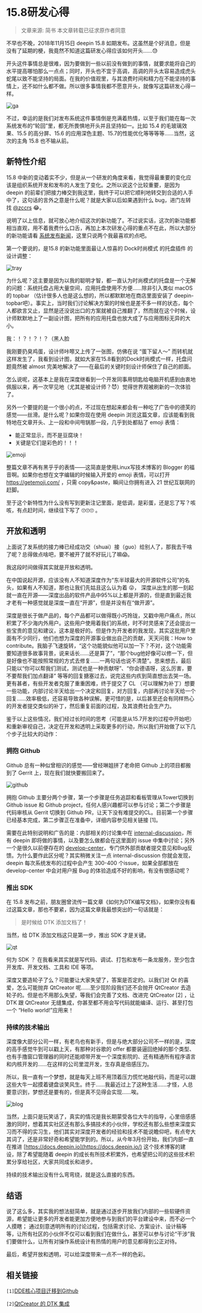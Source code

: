 # 15.8研发心得

> 文章来源: 简书 本文章转载已征求原作者同意

不早也不晚，2018年11月15日 deepin 15.8 如期发布。这虽然是个好消息，但是没有了延期的梗，我竟然不知道这篇研发心得应该如何开头……😓

开头这件事情总是很难，因为要做到一些以前没有做到的事情，就要求能将自己的水平提高哪怕那么一点点；同时，开头也不宜于高调，高调的开头太容易造成虎头蛇尾以致不能坚持的局面。在我的价值观里，与其浪费时间和精力在不能坚持的事情上，还不如什么都不做。所以很多事情我都不愿意开头，就像写这篇研发心得一样。

![ga](https://images.lolimay.cn/18-12-10/50162129.jpg)

不过，幸运的是我们对发布系统这件事情倒是充满着热情，以至于我们能在每一次系统发布的“轮回”里，都无所畏惧地开头并且坚持如一。比如 15.4 的毛玻璃效果、15.5 的高分屏、15.6 的应用深色主题、15.7的性能优化等等等等……当然，这次的主角 15.8 也不输从前。

## 新特性介绍

15.8 中新的变动着实不少，但是从一个研发的角度来看，我觉得最重要的变化应该是组织系统开发和发布的人发生了变化。之所以说这个比较重要，是因为 deepin 的前辈们把接力棒交到我这里，我终于可以把它顺利地转交到合适的人手中了，这句话的言外之意是什么呢？就是大家以后如果遇到什么 bug，进门左转找 [@zccrs](https://github.com/zccrs) 😂。

说明了以上信息，就可放心地介绍这次的新功能了。不过说实话，这次的新功能都相当直观，用不着我费什么口舌，再加上本次研发心得的重点不在此，所以大部分的新功能请看 [系统发布新闻](https://www.deepin.org/2018/11/15/deepin15-8/)，这里只说两个我最喜欢的点吧。

第一个要说的，是15.8 的新功能里面最让人惊喜的 Dock时尚模式 的托盘插件 的设计调整：

![tray](https://images.lolimay.cn/18-12-10/87533404.jpg)

为什么呢？这主要是因为以我的聪明才智，都一直认为时尚模式的托盘是一个无解的问题：系统托盘占用大量空间，应用托盘使用不方便……除非引入类似 macOS 的 topbar （估计很多人也是这么想的，所以都默默地在商店里面安装了 deepin-topbar吧）。事实上，当时我们讨论解决方案的时候也是差不多一样的状态，每个人都欲言又止，显然是还没说出口的方案就被自己推翻了，然而就在这个时候，设计师默默地上了一副设计图，把所有的应用托盘也放大成了与应用图标无异的大小。

我：！？！？！？（黑人脸

我刚要扔臭鸡蛋，设计师咔嚓又上传了一张图，仿佛在说 “蛋下留人～” 而转机就这样发生了，我看到设计图，就如大家在15.8看到的Dock时尚模式一样，托盘问题竟然被 almost 完美地解决了——在最后的关键时刻设计师保住了自己的颜面。

怎么说呢，这基本上是我在深度继看到一个开发同事用钥匙给电脑开机感到由衷地佩服以来，再一次罕见地（尤其是被设计师？😈）觉得世界观被刷新的一次体验了。

另外一个要提的是一个很小的点，不过现在想起来都会有一种吃了广告中的德芙的感觉——丝滑。是什么呢？如果你现在使用 deepin 浏览这篇文章，应该能看到我特地在文章开头、上一段和中间甩锅那一段，几乎到处都贴了 emoji 表情：

- 能正常显示，而不是豆腐块！
- 关键是它们是彩色的！！！

![emoji](https://images.lolimay.cn/18-12-10/98315582.jpg)

整篇文章不再有黑乎乎的表情——这简直是使用Linux写技术博客的 Blogger 的福音啊。如果你也想在文字编辑的时候输入开爱的 emoji 表情，可以打开 <https://getemoji.com/> ，只需 copy&paste，瞬间让你拥有进入 21 世纪互联网的赶脚。

至于这个新特性为什么没有写到更新注记里面，是低调，是彩蛋，还是忘了写？咳咳，有点赶时间，继续往下写了 🙄🙄🙄 。

## 开放和透明

上面说了发系统的接力棒已经成功交（shuai）接（guo）给别人了，那我去干啥了呢？总得做点啥吧，要不被开了就不好玩儿了嘛😱。

我这段时间做得其实就是开放和透明。

在中国说起开源，应该没有人不知道深度作为“东半球最大的开源软件公司”的名头，如果有人不知道，那也让我们先姑且这么认为着 😜， 深度从出生的那一刻起就一直在开源——深度出品的软件产品中95%以上都是开源的，但是直到最近我才老有一种感觉就是深度一直在“开源”，但是并没有在“做开源”。

深度是很长于做产品的，每个产品都可以做得既小巧玲珑，又戳中用户痛点，所以积累了不少海内外用户。这些用户使用着我们的系统，时不时灵感来了还会提出一些宝贵的意见和建议，这本是极好的。但是作为开发者的我发现，其实这批用户里面有不少同行，他们也想为深度的开源事业做出自己的贡献，天天问我：How to contribute。我脑子飞速旋转，“这个功能貌似他可以加一下？不对，这个功能需要知道很多故事背景，说来话长……还是算了”，“那个bug他好像可以修一下，但是好像也不能按照常规的方式去修复……一两句话也说不清楚”。思来想去，最后只能以“你可以帮我们测试，测试也是一种贡献呀”、“你会德语呀，这么厉害，要不要帮我们加点翻译” 等等的回复搪塞过去，说完这些内疚到简直想出去哭一场。更有甚者，有些开发者克服了重重困难，终于提交了 CL （可以理解为补丁）想要一些功能，内部讨论半天给出一个决定和回复，对方回复，内部再讨论半天给一个回复……效率极低，还容易导致各种误解。更可惜的是，以后甚至还会有同样热心的开发者提交类似的补丁，然后重复前面的过程，及其浪费社会生产力。

鉴于以上这些情况，我们经过长时间的思考（可能是从15.7开发的过程中开始吧）和重新审视自己，决定在开发和透明上采取更多的行动，所以我们开始做了以下几个步子比较大的动作：

### 拥抱 Github

Github 总有一种似曾相识的感觉——曾经琳姐拼了老命把 Github 上的项目都搬到了 Gerrit 上，现在我们就快要搬回来了。

![github](https://images.lolimay.cn/18-12-10/28223182.jpg)

拥抱 Github 主要分两个步骤，第一个步骤是任务追踪和看板管理从Tower切换到 Github issue 和 Github project，任何人感兴趣都可以参与讨论；第二个步骤是代码审核从 Gerrit 切换到 Github PR，让天下没有难提交的CL。目前第一个步骤已经基本完成，第二步骤正在准备中，详细内容参见相关链接 [1]。

需要在此特别说明和广告的是：内部相关的讨论集中在 [internal-discussion](https://github.com/linuxdeepin/internal-discussion/issues)，所有 deepin 即将做的事情，以及要怎么做都会在这里面的 issue 中集中讨论；另外一个是很久以前便存在的 [develop-center](https://github.com/linuxdeepin/developer-center/issues)，专门供外部贡献者提交意见和Bug反馈。为什么要作此区分呢？其实稍微关注一点 internal-discussion 你就会发现，deepin 每次系统发布的过程中会产生 300-400 个issue，如果全部都放在 develop-center 中会对用户报 Bug 的体验造成不好的影响，有没有很感动呢？

### 推出 SDK

在 15.8 发布之前，朋友圈曾流传一篇文章《如何为DTK编写文档》，如果你没有看过这篇文章，那也不要紧，因为这篇文章我最想突出的一句话就是：

> 是时候给 DTK 添加文档了！

当然，给 DTK 添加文档这只是第一步，推出 SDK 才是关键。

![qt](https://images.lolimay.cn/18-12-10/22463178.jpg)

何为 SDK ？ 在我看来其实就是写代码、调试、打包和发布一条龙服务，至少包含开发库、开发文档、工具和 IDE 等项。

深度又要造轮子了么？可能要让大家失望了，答案是否定的。以我们对 Qt 的喜爱，怎么可能抛弃 QtCreator 呢……至少现阶段我们还不会抛开 QtCreator 去造轮子的。但是也不用那么失望，等我们会完善了文档、改进完 QtCreator [2] ，让 DTK 跟 QtCreator 无缝集成，你甚至都不用会写代码就能编译、运行、甚至打包一个 “Hello world!”应用来！

### 持续的技术输出

深度像大部分公司一样，有老鸟也有新手，但是与绝大部分公司不一样的是，深度的高手感觉牛到可以戳上天，有那种对谷歌的 offer 都要装逼回绝掉的那个类型、也有手撸窗口管理器的同时还能顺带开发一个深度影院的、还有精通所有程序语言和内核开发的……在这样的公司里混开发，生存真是倍感压力。

所以，我一直有一个梦想，就是每天上班不用顶着压力慌忙地敲代码，而是可以跟这些大牛一起摸着键盘谈笑风生。终于……我最近过上了这种生活……才怪，人总要意识到，梦想还是要有的，但是真不见得会实现……唉。

![blog](https://images.lolimay.cn/18-12-10/85020582.jpg)

当然，上面只是玩笑话了，真实的情况是我长期蒙受各位大牛的指导，心里倍感感激的同时，想着其实社区还有那么多搞技术的小伙伴，学校还有那么些想来深度实习而不得的实习生，他们其实对深度开发者的经验和技术不能说瞻仰吧，有点夸大其词了，还是非常好奇和希望能学到的。所以，从今年3月份开始，我们内部一直在推进 [https://docs.deepin.io](https://docs.deepin.io/) 这个技术博客的建设，除了希望能随着 deepin 的成长有所技术积累外，也希望把公司的这些技术积累分享给社区，大家共同成长和进步。

持续的技术输出没有什么弯弯绕，就是这么直接的东西。

## 结语

说了这么多，其实我的想法挺简单，就是通过逐步开放我们内部的一些软硬件资源，希望能让更多的开发者能更加方便地参与到我们的平台建设中来，而不必一个人摸瞎； 通过刻意透明所有的讨论过程，包括需求讨论、方案设计、设计稿等等，让所有社区的小伙伴不仅可以看到我们在做什么，甚至可以参与讨论“干涉”我们要做什么，让所有对操作系统设计有热情的用户的意见都得到公正对待。

最后，希望开放和透明，可以给深度带来一点不一样的色彩。

## 相关链接

`[1]`[DDE核心项目迁移到Github](https://github.com/linuxdeepin/developer-center/issues/631)

`[2]`[QtCreator 的 DTK 集成](https://github.com/linuxdeepin/internal-discussion/issues/417)